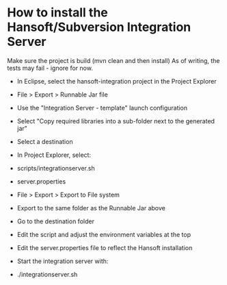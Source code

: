 How to install the Hansoft/Subversion Integration Server
========================================================

Make sure the project is build (mvn clean and then install)
As of writing, the tests may fail - ignore for now.

- In Eclipse, select the hansoft-integration project in the Project Explorer
- File > Export > Runnable Jar file
- Use the "Integration Server - template" launch configuration
- Select "Copy required libraries into a sub-folder next to the generated jar"
- Select a destination

- In Project Explorer, select:
 - scripts/integrationserver.sh
 - server.properties
- File > Export > Export to File system
 - Export to the same folder as the Runnable Jar above
 
- Go to the destination folder
- Edit the script and adjust the environment variables at the top
- Edit the server.properties file to reflect the Hansoft installation

- Start the integration server with:
- ./integrationserver.sh

